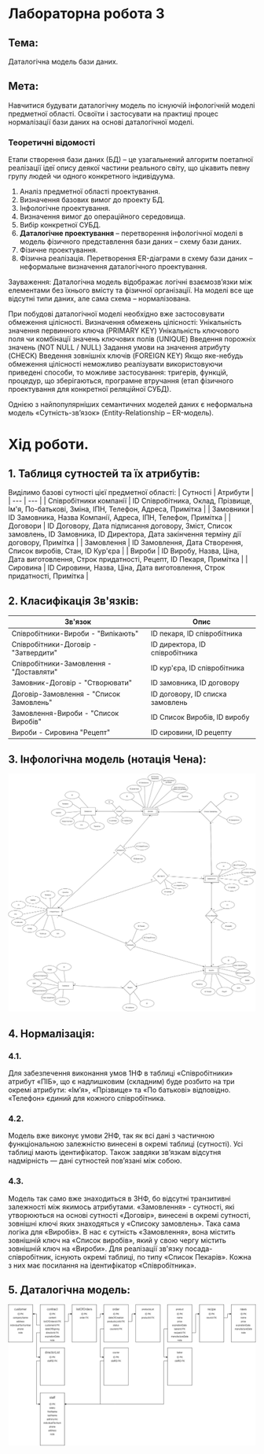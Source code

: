 # Лабораторна робота 3
## Тема: 
Даталогічна модель бази даних.
## Мета: 
Навчитися будувати даталогічну модель по існуючій інфологічній моделі предметної області. Освоїти і застосувати на практиці процес нормалізації бази даних на основі даталогічної моделі. 

### Теоретичні відомості

Етапи створення бази даних (БД) – це узагальнений алгоритм поетапної реалізації ідеї опису деякої частини реального світу, що цікавить певну групу людей чи одного конкретного індивідуума.
1. Аналіз предметної області проектування. 
2. Визначення базових вимог до проекту БД.
3. Інфологічне проектування.
4. Визначення вимог до операційного середовища.
5. Вибір конкретної СУБД.
6. **Даталогічне проектування** – перетворення інфологічної моделі в модель фізичного представлення бази даних – схему бази даних.
7. Фізичне проектування.
8. Фізична реалізація.
Перетворення ER-діаграми в схему бази даних – неформальне визначення даталогічного проектування. 

Зауваження: Даталогічна модель відображає логічні взаємозв’язки між елементами без їхнього вмісту та фізичної організації. На моделі все ще відсутні типи даних, але сама схема – нормалізована.


При побудові даталогічної моделі необхідно вже застосовувати обмеження цілісності. Визначення обмежень цілісності:
Унікальність значення первинного ключа (PRIMARY KEY)
Унікальність ключового поля чи комбінації значень ключових полів (UNIQUE)
Введення порожніх значень (NOT NULL / NULL)
Задання умови на значення атрибуту (CHECK)
Введення зовнішніх ключів (FOREIGN KEY)
Якщо яке-небудь обмеження цілісності неможливо реалізувати використовуючи приведені способи, то можливе застосування: тригерів, функцій, процедур, що зберігаються, програмне втручання (етап фізичного проектування для конкретної реляційної СУБД).


Однією з найпопулярніших семантичних моделей даних є неформальна
модель «Сутність-зв’язок» (Entity-Relationship – ER-модель).

# Хід роботи.

## 1. Таблиця сутностей та їх атрибутів:

Виділимо базові сутності цієї предметної області: 
| Сутності                  | Атрибути |
| --- | --- |
| Співробітники компанії    | ID Співробітника, Оклад, Прізвище, Ім'я, По-батькові, Зміна, ІПН, Телефон, Адреса, Примітка   |
| Замовники                 | ID Замовника, Назва Компанії, Адреса, ІПН, Телефон, Примітка   |
| Договори                  | ID Договору, Дата підписання договору, Зміст, Список замовлень, ID Замовника, ID Директора, Дата закінчення терміну дії договору, Примітка  |
| Замовлення                | ID Замовлення, Дата Створення, Список виробів, Стан, ID Кур'єра    |
| Вироби                    | ID Виробу, Назва, Ціна, Дата виготовлення, Строк придатності, Рецепт, ID Пекаря, Примітка   |
| Cировина                  | ID Сировини, Назва, Ціна, Дата виготовлення, Строк придатності, Примітка  |

## 2. Класифікація Зв'язків:

| Зв'язок   | Опис  |
|   ---     |   --- |
| Співробітники-Вироби  - "Випікають"       | ID пекаря, ID співробітника           |
| Співробітники-Договір - "Затвердити"      | ID директора, ID співробітника        |
| Співробітники-Замовлення  - "Доставляти"  | ID кур'єра, ID співробітника          |
| Замовник-Договір - "Створювати"           | ID замовника, ID договору             |
| Договір-Замовлення - "Список Замовлень"   | ID договору, ID списка замовлень      |
| Замовлення-Вироби - "Список Виробів"      | ID Список Виробів, ID виробу          |
| Вироби - Сировина "Рецепт"                | ID сировини, ID рецепту               |

## 3. Інфологічна модель (нотація Чена):

![Діаграма:](https://github.com/MonMon201/DB/blob/master/src/ER.png)

## 4. Нормалізація:

### 4.1. 
Для забезпечення виконання умов 1НФ в таблиці «Співробітники» атрибут «ПІБ», що є надлишковим (складним) буде розбито на три окремі атрибути: «Імʼя», «Прізвище» та «По батькові» відповідно. «Телефон» єдиний для кожного співробітника.
### 4.2. 
Модель вже виконує умови 2НФ, так як всі дані з частичною функціональною залежністю винесені в окремі таблиці (сутності). Усі таблиці мають ідентифікатор. Також завдяки звʼязкам відсутня надмірність — дані сутностей повʼязані між собою.
### 4.3. 
Модель так само вже знаходиться в 3НФ, бо відсутні транзитивні залежності між якимось атрибутами. «Замовлення» - сутності, які утворюються на основі сутності «Договір», винесені в окремі сутності, зовнішні ключі яких знаходяться у «Списоку замовлень». Така сама логіка для «Виробів». В нас є сутність «Замовлення», вона містить зовнішній ключ на «Список виробів», який у свою чергу містить зовнішній ключ на «Вироби». Для реалізації зв'язку посада-співробітник, існують окремі таблиці, по типу «Список Пекарів». Кожна з них має посилання на ідентифікатор «Співробітника».

## 5. Даталогічна модель:

![Діаграма:](https://github.com/MonMon201/DB/blob/master/src/DLM.png)